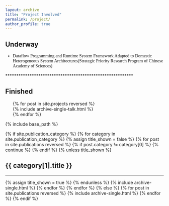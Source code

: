 ```yaml
---
layout: archive
title: "Project Involved"
permalink: /project/
author_profile: true
---
```


<h2>Underway</h2>
<div style="font-family: 'Times New Roman', Times, serif;">
    <ul>
        <li>
            Dataflow Programming and Runtime System Framework Adapted to Domestic Heterogeneous System Architectures(Strategic Priority Research Program of Chinese Academy of Sciences)
        </li>
    </ul>
</div>
**********************************************************

<h2>Finished</h2>

<!-- {% if site.talkmap_link == true %}

<p style="text-decoration:underline;"><a href="/talkmap.html">See a map of all the places I've given a talk!</a></p>

{% endif %} -->

<ul>
{% for post in site.projects reversed %}
  <div class="project-item">
    {% include archive-single-talk.html %}
  </div>
{% endfor %}
</ul>


{% include base_path %}

<!-- New style rendering if publication categories are defined -->
{% if site.publication_category %}
  {% for category in site.publication_category  %}
    {% assign title_shown = false %}
    {% for post in site.publications reversed %}
      {% if post.category != category[0] %}
        {% continue %}
      {% endif %}
      {% unless title_shown %}
        <h2>{{ category[1].title }}</h2><hr />
        {% assign title_shown = true %}
      {% endunless %}
      {% include archive-single.html %}
    {% endfor %}
  {% endfor %}
{% else %}
  {% for post in site.publications reversed %}
    {% include archive-single.html %}
  {% endfor %}
{% endif %}
